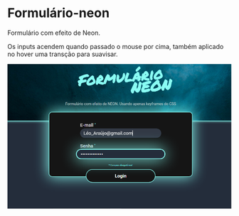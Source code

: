 # Formulário-neon

Formulário com efeito de Neon.

Os inputs acendem quando passado o mouse por cima, também aplicado no hover
uma transção para suavisar.

![](img/Modelo.png)
